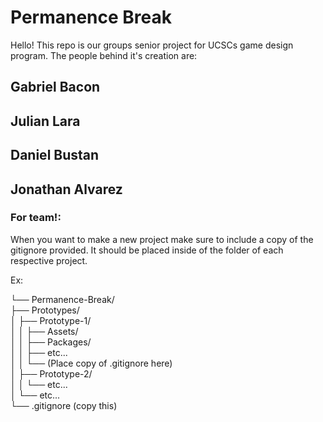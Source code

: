 # Permanence Break

Hello! This repo is our groups senior project for UCSCs game design program. The people behind it's creation are: 

## Gabriel Bacon

## Julian Lara

## Daniel Bustan

## Jonathan Alvarez


### For team!:

When you want to make a new project make sure to include a copy of the gitignore provided. It should be placed inside of the folder of each respective project.

Ex:

└── Permanence-Break/  
    ├── Prototypes/  
    │   ├── Prototype-1/  
    │   │   ├── Assets/  
    │   │   ├── Packages/  
    │   │   ├── etc...  
    │   │   └── (Place copy of .gitignore here)  
    │   ├── Prototype-2/  
    │   │   └── etc...  
    │   └── etc...  
    └── .gitignore (copy this)
